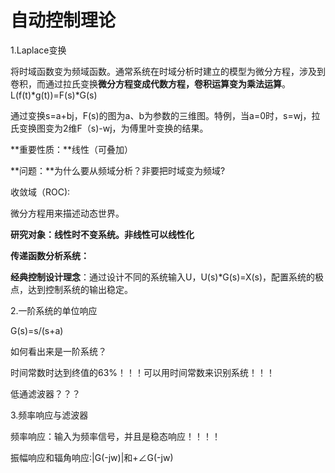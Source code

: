 # 自动控制理论

1.Laplace变换

将时域函数变为频域函数。通常系统在时域分析时建立的模型为微分方程，涉及到卷积，而通过拉氏变换**微分方程变成代数方程，卷积运算变为乘法运算**。L(f(t)*g(t))=F(s)*G(s)

通过变换s=a+bj，F(s)的图为a、b为参数的三维图。特例，当a=0时，s=wj，拉氏变换图变为2维F（s)-wj，为傅里叶变换的结果。

**重要性质：**线性（可叠加）

**问题：**为什么要从频域分析？非要把时域变为频域?

收敛域（ROC):

微分方程用来描述动态世界。

**研究对象：线性时不变系统。非线性可以线性化**

**传递函数分析系统：**

**经典控制设计理念**：通过设计不同的系统输入U，U(s)*G(s)=X(s)，配置系统的极点，达到控制系统的输出稳定。

2.一阶系统的单位响应

G(s)=s/(s+a)  

如何看出来是一阶系统？

时间常数时达到终值的63%！！！可以用时间常数来识别系统！！！

低通滤波器？？？

3.频率响应与滤波器

频率响应：输入为频率信号，并且是稳态响应！！！！

振幅响应和辐角响应:|G(-jw)|和+∠G(-jw)